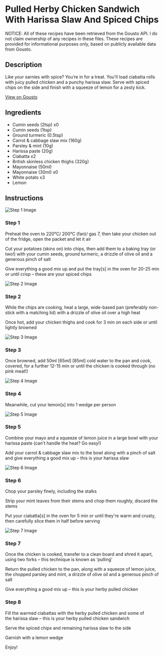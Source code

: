 # Pulled Herby Chicken Sandwich With Harissa Slaw And Spiced Chips

NOTICE: All of these recipes have been retrieved from the Gousto API. I do not claim ownership of any recipes in these files. These recipes are provided for informational purposes only, based on publicly available data from Gousto.

## Description

Like your sarnies with spice? You’re in for a treat. You'll load ciabatta rolls with juicy pulled chicken and a punchy harissa slaw. Serve with spiced chips on the side and finish with a squeeze of lemon for a zesty kick.

[View on Gousto](https://www.gousto.co.uk/recipes/cookbook/pulled-herby-chicken-sandwich-with-harissa-slaw-and-chips)

## Ingredients

- Cumin seeds (2tsp) x0
- Cumin seeds (1tsp)
- Ground turmeric (0.5tsp)
- Carrot & cabbage slaw mix (160g)
- Parsley & mint (10g)
- Harissa paste (20g)
- Ciabatta x2
- British skinless chicken thighs (320g)
- Mayonnaise (50ml)
- Mayonnaise (30ml) x0
- White potato x3
- Lemon

## Instructions

![Step 1 Image](https://production-media.gousto.co.uk/cms/recipe-step-image/Step-1-1649173384427-x200.jpg)

### Step 1

Preheat the oven to 220°C/ 200°C (fan)/ gas 7, then take your chicken out of the fridge, open the packet and let it air

Cut your potatoes (skins on) into chips, then add them to a baking tray (or two!) with your cumin seeds, ground turmeric, a drizzle of olive oil and a generous pinch of salt

Give everything a good mix up and put the tray[s] in the oven for 20-25 min or until crisp – these are your spiced chips

![Step 2 Image](https://production-media.gousto.co.uk/cms/recipe-step-image/Step-2-1652686529759-x200.jpg)

### Step 2

While the chips are cooking, heat a large, wide-based pan (preferably non-stick with a matching lid) with a drizzle of olive oil over a high heat

Once hot, add your chicken thighs and cook for 3 min on each side or until lightly browned

![Step 3 Image](https://production-media.gousto.co.uk/cms/recipe-step-image/Step-3-1652686537985-x200.jpg)

### Step 3

Once browned, add 50ml<span class="text-danger"> <span class="text-purple">[65ml]</span> [85ml]</span> cold water to the pan and cook, covered, for a further 12-15 min or until the chicken is cooked through (no pink meat!)

![Step 4 Image](https://production-media.gousto.co.uk/cms/recipe-step-image/Step-4-copy-1724167604196-x200.jpg)

### Step 4

Meanwhile, cut your lemon[s] into 1 wedge per person

![Step 5 Image](https://production-media.gousto.co.uk/cms/recipe-step-image/Step-5-copy-1724167614823-x200.jpg)

### Step 5

Combine your mayo and a squeeze of lemon juice in a large bowl with your harissa paste (can't handle the heat? Go easy!)

Add your carrot & cabbage slaw mix to the bowl along with a pinch of salt and give everything a good mix up – this is your harissa slaw

![Step 6 Image](https://production-media.gousto.co.uk/cms/recipe-step-image/Step-6-1649173431573-x200.jpg)

### Step 6

Chop your parsley finely, including the stalks

Strip your mint leaves from their stems and chop them roughly, discard the stems

Put your ciabatta[s] in the oven for 5 min or until they're warm and crusty, then carefully slice them in half before serving

![Step 7 Image](https://production-media.gousto.co.uk/cms/recipe-step-image/Step-7-1649173441729-x200.jpg)

### Step 7

Once the chicken is cooked, transfer to a clean board and shred it apart, using two forks – this technique is known as ‘pulling’

Return the pulled chicken to the pan, along with a squeeze of lemon juice, the chopped parsley and mint, a drizzle of olive oil and a generous pinch of salt

Give everything a good mix up – this is your herby pulled chicken

### Step 8

Fill the warmed ciabattas with the herby pulled chicken and some of the harissa slaw – this is your herby pulled chicken sandwich

Serve the spiced chips and remaining harissa slaw to the side

Garnish with a lemon wedge

Enjoy!

